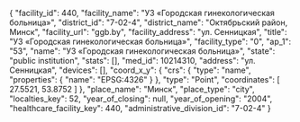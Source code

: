 {
    "facility_id": 440,
    "facility_name": "УЗ «Городская гинекологическая больница»",
    "district_id": "7-02-4",
    "district_name": "Октябрьский район, Минск",
    "facility_url": "ggb.by",
    "facility_address": "ул. Сенницкая",
    "title": "УЗ «Городская гинекологическая больница»",
    "facility_type": "0",
    "ap_1": "53",
    "name": "УЗ «Городская гинекологическая больница»",
    "state": "public institution",
    "stats": [],
    "med_id": 10214310,
    "address": "ул. Сенницкая",
    "devices": [],
    "coord_x_y": {
        "crs": {
            "type": "name",
            "properties": {
                "name": "EPSG:4326"
            }
        },
        "type": "Point",
        "coordinates": [
            27.5521,
            53.8752
        ]
    },
    "place_name": "Минск",
    "place_type": "city",
    "localties_key": 52,
    "year_of_closing": null,
    "year_of_opening": "2004",
    "healthcare_facility_key": 440,
    "administrative_division_id": "7-02-4"
}